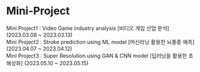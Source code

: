 # Mini-Project  
Mini Project1 : Video Game industry analysis [비디오 게임 산업 분석] (2023.03.08 ~ 2023.03.13)  
Mini Project2 : Stroke prediction using ML model [머신러닝 활용한 뇌졸중 예측] (2023.04.07 ~ 2023.04.12)   
Mini Project3 : Super Resolution using GAN & CNN model [딥러닝을 활용한 초해상화] (2023.05.10 ~ 2023.05.15)

